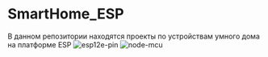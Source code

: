 # SmartHome_ESP
В данном репозитории находятся проекты по устройствам умного дома на платформе ESP
![esp12e-pin](https://user-images.githubusercontent.com/12598865/149214782-65dffb25-2469-4137-af24-e195238962a6.jpg)
![node-mcu](https://user-images.githubusercontent.com/12598865/149215833-afdfd679-5e6b-40ae-bbbd-602821429aa6.jpg)
